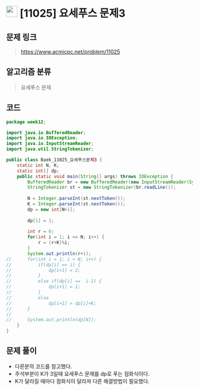 # <img src="https://d2gd6pc034wcta.cloudfront.net/tier/14.svg" width="30"> [11025] 요세푸스 문제3
## 문제 링크
> https://www.acmicpc.net/problem/11025
## 알고리즘 분류
> 요세푸스 문제

## 코드
```java
package week12;

import java.io.BufferedReader;
import java.io.IOException;
import java.io.InputStreamReader;
import java.util.StringTokenizer;

public class Baek_11025_요세푸스문제3 {
	static int N, K;
	static int[] dp;
	public static void main(String[] args) throws IOException {
		BufferedReader br = new BufferedReader(new InputStreamReader(System.in));
		StringTokenizer st = new StringTokenizer(br.readLine());
		
		N = Integer.parseInt(st.nextToken());
		K = Integer.parseInt(st.nextToken());
		dp = new int[N+1];
		
		dp[1] = 1;
		
		int r = 0;
		for(int i = 1; i <= N; i++) {
			r = (r+K)%i;
		}
		System.out.println(r+1);
//		for(int i = 1; i < N; i++) {
//			if(dp[i] == i) {
//				dp[i+1] = 2;
//			}
//			else if(dp[i] ==  i-1) {
//				dp[i+1] = 1;
//			}
//			else
//				dp[i+1] = dp[i]+K;
//		}
//		
//		System.out.println(dp[N]);
	}
}

```

## 문제 풀이
* 다른분의 코드를 참고했다.
* 주석부분이 K가 3일때 요세푸스 문제를 dp로 푸는 점화식이다.
* K가 달라질 때마다 점화식이 달라져 다른 해결방법이 필요했다.